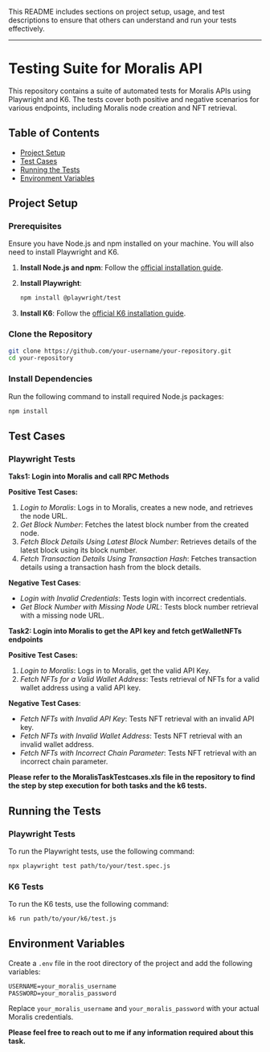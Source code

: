 This README includes sections on project setup, usage, and test descriptions to ensure that others can understand and run your tests effectively.

---

# Testing Suite for Moralis API

This repository contains a suite of automated tests for Moralis APIs using Playwright and K6. The tests cover both positive and negative scenarios for various endpoints, including Moralis node creation and NFT retrieval.

## Table of Contents

- [Project Setup](#project-setup)
- [Test Cases](#test-cases)
- [Running the Tests](#running-the-tests)
- [Environment Variables](#environment-variables)

## Project Setup

### Prerequisites

Ensure you have Node.js and npm installed on your machine. You will also need to install Playwright and K6.

1. **Install Node.js and npm**: Follow the [official installation guide](https://nodejs.org/).

2. **Install Playwright**: 

   ```bash
   npm install @playwright/test
   ```

3. **Install K6**: Follow the [official K6 installation guide](https://k6.io/docs/getting-started/installation/).

### Clone the Repository

```bash
git clone https://github.com/your-username/your-repository.git
cd your-repository
```

### Install Dependencies

Run the following command to install required Node.js packages:

```bash
npm install
```

## Test Cases

### Playwright Tests

**Taks1: Login into Moralis and call RPC Methods**

**Positive Test Cases:**
1. *Login to Moralis*: Logs in to Moralis, creates a new node, and retrieves the node URL.
2. *Get Block Number*: Fetches the latest block number from the created node.
3. *Fetch Block Details Using Latest Block Number*: Retrieves details of the latest block using its block number.
4. *Fetch Transaction Details Using Transaction Hash*: Fetches transaction details using a transaction hash from the block details.

**Negative Test Cases**:
- *Login with Invalid Credentials*: Tests login with incorrect credentials.
- *Get Block Number with Missing Node URL*: Tests block number retrieval with a missing node URL.

**Task2: Login into Moralis to get the API key and fetch getWalletNFTs endpoints**

**Positive Test Cases:**
1. *Login to Moralis*: Logs in to Moralis, get the valid API Key.
2. *Fetch NFTs for a Valid Wallet Address*: Tests retrieval of NFTs for a valid wallet address using a valid API key.

**Negative Test Cases**:
- *Fetch NFTs with Invalid API Key*: Tests NFT retrieval with an invalid API key.
- *Fetch NFTs with Invalid Wallet Address*: Tests NFT retrieval with an invalid wallet address.
- *Fetch NFTs with Incorrect Chain Parameter*: Tests NFT retrieval with an incorrect chain parameter.

**Please refer to the MoralisTaskTestcases.xls file in the repository to find the step by step execution for both tasks and the k6 tests.**

## Running the Tests

### Playwright Tests

To run the Playwright tests, use the following command:

```bash
npx playwright test path/to/your/test.spec.js
```

### K6 Tests

To run the K6 tests, use the following command:

```bash
k6 run path/to/your/k6/test.js
```

## Environment Variables

Create a `.env` file in the root directory of the project and add the following variables:

```
USERNAME=your_moralis_username
PASSWORD=your_moralis_password
```

Replace `your_moralis_username` and `your_moralis_password` with your actual Moralis credentials.

**Please feel free to reach out to me if any information required about this task.**
